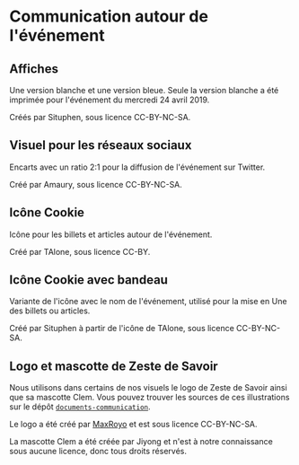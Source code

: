# Communication autour de l'événement

## Affiches

Une version blanche et une version bleue. Seule la version blanche a été imprimée pour l'événement du mercredi 24 avril 2019.

Créés par Situphen, sous licence CC-BY-NC-SA.

## Visuel pour les réseaux sociaux

Encarts avec un ratio 2:1 pour la diffusion de l'événement sur Twitter.

Créé par Amaury, sous licence CC-BY-NC-SA.

## Icône Cookie

Icône pour les billets et articles autour de l'événement.

Créé par TAlone, sous licence CC-BY.

## Icône Cookie avec bandeau

Variante de l'icône avec le nom de l'événement, utilisé pour la mise en Une des billets ou articles.

Créé par Situphen à partir de l'icône de TAlone, sous licence CC-BY-NC-SA.

## Logo et mascotte de Zeste de Savoir

Nous utilisons dans certains de nos visuels le logo de Zeste de Savoir ainsi que sa mascotte Clem. Vous pouvez trouver les sources de ces illustrations sur le dépôt [`documents-communication`](https://github.com/zestedesavoir/documents-communication).

Le logo a été créé par [MaxRoyo](https://zestedesavoir.com/membres/voir/MaxRoyo/) et est sous licence CC-BY-NC-SA.

La mascotte Clem a été créée par Jiyong et n'est à notre connaissance sous aucune licence, donc tous droits réservés.
